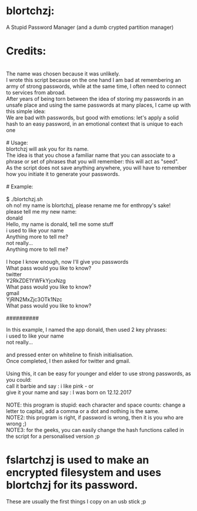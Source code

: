 # blortchzj: <br />
A Stupid Password Manager (and a dumb crypted partition manager)<br />
# Credits:<br />
<br />
The name was chosen because it was unlikely.<br />
I wrote this script because on the one hand I am bad at remembering an army of strong passwords, while at the same time, I often need to connect to services from abroad.<br />
After years of being torn between the idea of storing my passwords in an unsafe place and using the same passwords at many places, I came up with this simple idea:<br />
We are bad with passwords, but good with emotions: let's apply a solid hash to an easy password, in an emotional context that is unique to each one<br />
<br />
# Usage:<br />
blortchzj will ask you for its name.<br />
The idea is that you chose a familiar name that you can associate to a phrase or set of phrases that you will remember: this will act as "seed".<br />
As the script does not save anything anywhere, you will have to remember how you initiate it to generate your passwords.<br />
<br />
# Example: <br />
<br />
$ ./blortchzj.sh <br />
oh no! my name is blortchzj, please rename me for enthropy's sake!<br />
please tell me my new name:<br />
donald<br />
Hello, my name is donald, tell me some stuff<br />
i used to like your name<br />
Anything more to tell me?<br />
not really...<br />
Anything more to tell me?<br />
<br />
I hope I know enough, now I'll give you passwords<br />
What pass would you like to know?<br />
twitter<br />
Y2RkZDE1YWFkYjcxNzg <br />
What pass would you like to know?<br />
gmail<br />
YjRlN2MxZjc3OTk1Nzc <br />
What pass would you like to know?<br />
<br />
##########

In this example, I named the app donald, then used 2 key phrases:<br />
i used to like your name<br />
not really...<br />
<br />
and pressed enter on whiteline to finish initialisation.<br />
Once completed, I then asked for twitter and gmail.<br />
<br />
Using this, it can be easy for younger and elder to use strong passwords, as you could:<br />
call it barbie and say : i like pink  - or<br />
give it your name and say : I was born on 12.12.2017<br />
<br />
NOTE:  this program is stupid: each character and space counts: change a letter to capital, add a comma or a dot and nothing is the same.<br />
NOTE2: this program is right, if password is wrong, then it is you who are wrong ;)<br />
NOTE3: for the geeks, you can easily change the hash functions called in the script for a personalised version ;p<br />



# fslartchzj is used to make an encrypted filesystem and uses blortchzj for its password.
These are usually the first things I copy on an usb stick ;p
